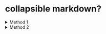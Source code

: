 # collapsible markdown?

<details><summary>Method 1</summary>
<p>

#### yes, even hidden code blocks!

```python
print("hello world!")
```

</p>
</details>




<details><summary>Method 2</summary>
<p>

#### yes, even hidden code blocks!

```python
print("hello world!")
```

</p>
</details>
